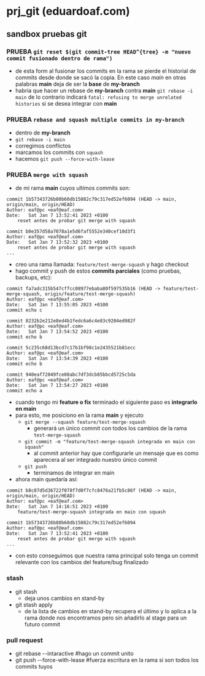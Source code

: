 # prj_git  (eduardoaf.com)
## sandbox pruebas git

### PRUEBA `git reset $(git commit-tree HEAD^{tree} -m "nuevo commit fusionado dentro de rama")`
- de esta form al fusionar los commits en la rama se pierde el historial de commits desde donde se sacó la copia. En este caso *main*
en otras palabras **main** deja de ser la **base** de **my-branch**
- habria que hacer un rebase de **my-branch** contra **main** `git rebase -i main` de lo contrario indicará `fatal: refusing to merge unrelated histories`
si se desea integrar con **main**

### PRUEBA `rebase and squash multiple commits in my-branch`
- dentro de **my-branch**
- `git rebase -i main`
- corregimos conflictos
- marcamos los commits con `squash`
- hacemos `git push --force-with-lease`

### PRUEBA `merge with squash`
- de mi rama **main** cuyos ultimos commits son:
```git
commit 1b57343726b80b60db15082c79c317ed52ef6094 (HEAD -> main, origin/main, origin/HEAD)
Author: eaf@pc <eaf@eaf.com>
Date:   Sat Jan 7 13:52:41 2023 +0100
    reset antes de probar git merge with squash

commit b0e357d58a7078a1e5d6faf5552e340cef10d3f1
Author: eaf@pc <eaf@eaf.com>
Date:   Sat Jan 7 13:52:32 2023 +0100
    reset antes de probar git merge with squash
...
```
- creo una rama llamada: `feature/test-merge-squash` y hago checkout
- hago commit y push de estos **commits parciales** (como pruebas, backups, etc):
```
commit fa7adc315b547cffcc08977ebaba80f597535b16 (HEAD -> feature/test-merge-squash, origin/feature/test-merge-squash)
Author: eaf@pc <eaf@eaf.com>
Date:   Sat Jan 7 13:55:05 2023 +0100
commit echo c

commit 8232b2e212e8ed4b1fedc6a6c4e83c9204ed982f
Author: eaf@pc <eaf@eaf.com>
Date:   Sat Jan 7 13:54:52 2023 +0100
commit echo b

commit 5c235c68d13bcd7c17b1bf98c1e2435521b81ecc
Author: eaf@pc <eaf@eaf.com>
Date:   Sat Jan 7 13:54:39 2023 +0100
commit echo b

commit 940eaf72049fce08abc7df3dcb85bbcd5725c5da
Author: eaf@pc <eaf@eaf.com>
Date:   Sat Jan 7 13:54:27 2023 +0100
commit echo a
```
- cuando tengo mi **feature o fix** terminado el siguiente paso es **integrarlo en main**
- para esto, me posiciono en la rama **main** y ejecuto
  - `git merge --squash feature/test-merge-squash`
    - generará un único commit con todos los cambios de la rama `test-merge-squash`
  - `git commit -m "feature/test-merge-squash integrada en main con squash"`  
    - al commit anterior hay que configurarle un mensaje que es como aparecera al ser integrado nuestro único commit
  - `git push`
    - terminamos de integrar en main
- ahora main quedaría así:
```
commit b8c87d5d36722f078f7d0f7cfc8476a21fb5c86f (HEAD -> main, origin/main, origin/HEAD)
Author: eaf@pc <eaf@eaf.com>
Date:   Sat Jan 7 14:16:51 2023 +0100
    feature/test-merge-squash integrada en main con squash

commit 1b57343726b80b60db15082c79c317ed52ef6094
Author: eaf@pc <eaf@eaf.com>
Date:   Sat Jan 7 13:52:41 2023 +0100
    reset antes de probar git merge with squash
...
```
- con esto conseguimos que nuestra rama principal solo tenga un commit relevante con los cambios del feature/bug finalizado


### stash
- git stash
  - deja unos cambios en stand-by
- git stash apply
  - de la lista de cambios en stand-by recupera el último y lo aplica a la rama donde nos encontramos pero sin añadirlo al stage para un futuro commit


### pull request
- git rebase --intaractive #hago un commit unito
- git push --force-with-lease #fuerza escritura en la rama si son todos los commits tuyos
